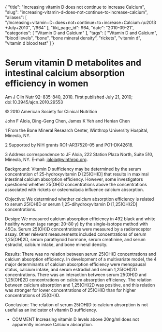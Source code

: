 {
    "title": "Increasing vitamin D does not continue to increase Calcium",
    "slug": "increasing-vitamin-d-does-not-continue-to-increase-calcium",
    "aliases": [
        "/Increasing+vitamin+D+does+not+continue+to+increase+Calcium+\u2013+July+2010",
        "/964"
    ],
    "tiki_page_id": 964,
    "date": "2010-09-21",
    "categories": [
        "Vitamin D and Calcium"
    ],
    "tags": [
        "Vitamin D and Calcium",
        "blood levels",
        "bone",
        "bone mineral density",
        "rickets",
        "vitamin d",
        "vitamin d blood test"
    ]
}


# Serum vitamin D metabolites and intestinal calcium absorption efficiency in women

Am J Clin Nutr 92: 835-840, 2010. First published July 21, 2010; doi:10.3945/ajcn.2010.29553

© 2010 American Society for Clinical Nutrition

John F Aloia, Ding-Geng Chen, James K Yeh and Henian Chen

1 From the Bone Mineral Research Center, Winthrop University Hospital, Mineola, NY.

2 Supported by NIH grants RO1-AR37520-05 and PO1-DK42618.

3 Address correspondence to JF Aloia, 222 Station Plaza North, Suite 510, Mineola, NY. E-mail: jaloia@winthrop.org.

Background: Vitamin D sufficiency may be determined by the serum concentration of 25-hydroxyvitamin D <span>[25(OH)D]</span> that results in maximal intestinal calcium absorption efficiency. However, some investigators questioned whether 25(OH)D concentrations above the concentrations associated with rickets or osteomalacia influence calcium absorption.

Objective: We determined whether calcium absorption efficiency is related to serum 25(OH)D or serum 1,25-dihydroxyvitamin D <span>[1,25(OH)2D]</span> concentrations.

Design: We measured calcium absorption efficiency in 492 black and white healthy women (age range: 20–80 y) by the single-isotope method with 45Ca. Serum 25(OH)D concentrations were measured by a radioreceptor assay. Other relevant measurements included concentrations of serum 1,25(OH)2D, serum parathyroid hormone, serum creatinine, and serum estradiol, calcium intake, and bone mineral density.

Results: There was no relation between serum 25(OH)D concentrations and calcium absorption efficiency. In development of a multivariate model, the 4 major determinants of calcium absorption efficiency were menopausal status, calcium intake, and serum estradiol and serum 1,25(OH)2D concentrations. There was an interaction between serum 25(OH)D and 1,25(OH)2D concentrations on calcium absorption efficiency. The relation between calcium absorption and 1,25(OH)2D was positive, and this relation was stronger for lower concentrations of 25(OH)D than for higher concentrations of 25(OH)D.

Conclusion: The relation of serum 25(OH)D to calcium absorption is not useful as an indicator of vitamin D sufficiency.

* COMMENT Increasing vitamin D levels above 20ng/ml does not apparently increase Calcium absorption.